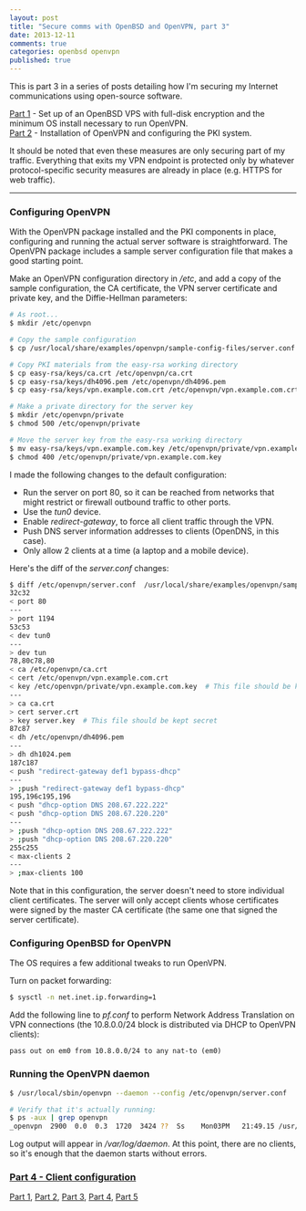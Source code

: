 ```yaml
---
layout: post
title: "Secure comms with OpenBSD and OpenVPN, part 3"
date: 2013-12-11
comments: true
categories: openbsd openvpn
published: true
---
```


This is part 3 in a series of posts detailing how I'm securing my Internet communications using open-source software.

[Part 1][part1] - Set up of an OpenBSD VPS with full-disk encryption and the minimum OS install necessary to run OpenVPN.  
[Part 2][part2] - Installation of OpenVPN and configuring the PKI system.

It should be noted that even these measures are only securing part of my traffic. Everything that exits my VPN endpoint is protected only by whatever protocol-specific security measures are already in place (e.g. HTTPS for web traffic).

---

### Configuring OpenVPN

With the OpenVPN package installed and the PKI components in place, configuring and running the actual server software is straightforward. The OpenVPN package includes a sample server configuration file that makes a good starting point.

<!-- more -->

Make an OpenVPN configuration directory in _/etc_, and add a copy of the sample configuration, the CA certificate, the VPN server certificate and private key, and the Diffie-Hellman parameters:

``` bash
# As root...
$ mkdir /etc/openvpn

# Copy the sample configuration
$ cp /usr/local/share/examples/openvpn/sample-config-files/server.conf /etc/openvpn/server.conf

# Copy PKI materials from the easy-rsa working directory
$ cp easy-rsa/keys/ca.crt /etc/openvpn/ca.crt
$ cp easy-rsa/keys/dh4096.pem /etc/openvpn/dh4096.pem
$ cp easy-rsa/keys/vpn.example.com.crt /etc/openvpn/vpn.example.com.crt

# Make a private directory for the server key
$ mkdir /etc/openvpn/private
$ chmod 500 /etc/openvpn/private

# Move the server key from the easy-rsa working directory
$ mv easy-rsa/keys/vpn.example.com.key /etc/openvpn/private/vpn.example.com.key
$ chmod 400 /etc/openvpn/private/vpn.example.com.key
```

I made the following changes to the default configuration:

- Run the server on port 80, so it can be reached from networks that might restrict or firewall outbound traffic to other ports.
- Use the *tun0* device.
- Enable *redirect-gateway*, to force all client traffic through the VPN.
- Push DNS server information addresses to clients (OpenDNS, in this case).
- Only allow 2 clients at a time (a laptop and a mobile device).

Here's the diff of the _server.conf_ changes:

``` bash
$ diff /etc/openvpn/server.conf  /usr/local/share/examples/openvpn/sample-config-files/server.conf
32c32
< port 80
---
> port 1194
53c53
< dev tun0
---
> dev tun
78,80c78,80
< ca /etc/openvpn/ca.crt
< cert /etc/openvpn/vpn.example.com.crt
< key /etc/openvpn/private/vpn.example.com.key  # This file should be kept secret
---
> ca ca.crt
> cert server.crt
> key server.key  # This file should be kept secret
87c87
< dh /etc/openvpn/dh4096.pem
---
> dh dh1024.pem
187c187
< push "redirect-gateway def1 bypass-dhcp"
---
> ;push "redirect-gateway def1 bypass-dhcp"
195,196c195,196
< push "dhcp-option DNS 208.67.222.222"
< push "dhcp-option DNS 208.67.220.220"
---
> ;push "dhcp-option DNS 208.67.222.222"
> ;push "dhcp-option DNS 208.67.220.220"
255c255
< max-clients 2
---
> ;max-clients 100
```

Note that in this configuration, the server doesn't need to store individual client certificates. The server will only accept clients whose certificates were signed by the master CA certificate (the same one that signed the server certificate).

### Configuring OpenBSD for OpenVPN

The OS requires a few additional tweaks to run OpenVPN.

Turn on packet forwarding:

``` bash
$ sysctl -n net.inet.ip.forwarding=1
```

Add the following line to _pf.conf_ to perform Network Address Translation on VPN connections (the 10.8.0.0/24 block is distributed via DHCP to OpenVPN clients):

```
pass out on em0 from 10.8.0.0/24 to any nat-to (em0)
```

### Running the OpenVPN daemon

``` bash
$ /usr/local/sbin/openvpn --daemon --config /etc/openvpn/server.conf

# Verify that it's actually running:
$ ps -aux | grep openvpn
_openvpn  2900  0.0  0.3  1720  3424 ??  Ss    Mon03PM   21:49.15 /usr/local/sbin/openvpn --daemon --config /etc/openvpn/server.conf
```

Log output will appear in _/var/log/daemon_. At this point, there are no clients, so it's enough that the daemon starts without errors.

### [Part 4 - Client configuration][part4]

[Part 1][part1], [Part 2][part2], [Part 3][part3], [Part 4][part4], [Part 5][part5]

[part1]:/blog/2013/12/07/secure-comms-with-openbsd-and-openvpn-part-1/
[part2]:/blog/2013/12/09/secure-comms-with-openbsd-and-openvpn-part-2/
[part3]:/blog/2013/12/11/secure-comms-with-openbsd-and-openvpn-part-3/
[part4]:/blog/2013/12/14/secure-comms-with-openbsd-and-openvpn-part-4/
[part5]:/blog/2013/12/15/secure-comms-with-openbsd-and-openvpn-part-5/
